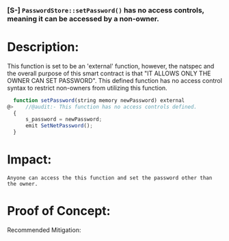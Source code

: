 ### [S-] `PasswordStore::setPassword()` has no access controls, meaning it can be accessed by a non-owner.

# Description:
  This function is set to be an 'external' function, however, the natspec and the overall purpose of this smart contract is that "IT ALLOWS ONLY THE OWNER CAN SET PASSWORD".
  This defined function has no access control syntax to restrict non-owners from utilizing this function.

  ```javascript
    function setPassword(string memory newPassword) external
@>    //@audit:- This function has no access controls defined.
    {
        s_password = newPassword;
        emit SetNetPassword();
    }
  ```
# Impact:
    Anyone can access the this function and set the password other than the owner.
  

# Proof of Concept:

Recommended Mitigation:
